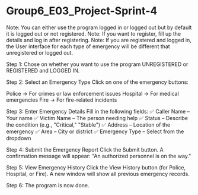 # Group6_E03_Project-Sprint-4


Note: You can either use the program logged in or logged out but by default it is logged out or not registered.
Note: If you want to register, fill up the details and log in after registering.
Note: If you are registered and logged in, the User interface for each type of emergency will be different that unregistered or logged out.

Step 1:
  Chose on whether you want to use the program UNREGISTERED or REGISTERED and LOGGED IN.

Step 2: Select an Emergency Type
  Click on one of the emergency buttons:

  Police → For crimes or law enforcement issues
  Hospital → For medical emergencies
  Fire → For fire-related incidents
  
Step 3: Enter Emergency Details
Fill in the following fields:
✅ Caller Name – Your name
✅ Victim Name – The person needing help
✅ Status – Describe the condition (e.g., "Critical," "Stable")
✅ Address – Location of the emergency
✅ Area – City or district
✅ Emergency Type – Select from the dropdown

Step 4: Submit the Emergency Report
  Click the Submit button.
  A confirmation message will appear:
  "An authorized personnel is on the way."

Step 5: View Emergency History
  Click the View History button (for Police, Hospital, or Fire).
  A new window will show all previous emergency records.

Step 6:
  The program is now done.
